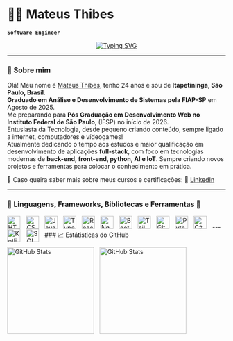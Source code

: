 # 👨‍💻 Mateus Thibes

**`Software Engineer`**

<p align="center">
  <a href="https://github.com/MateusThibes">
    <img src="https://readme-typing-svg.demolab.com?font=Fira+Code&size=22&pause=1000&color=15A600&center=true&vCenter=true&width=440&lines=Seja+Bem+Vindo!;Analista+de+Sistemas;Desenvolvedor+Full-Stack" alt="Typing SVG" />
  </a>
</p>

---
### 🤖 Sobre mim

Olá! Meu nome é [Mateus Thibes](https://www.instagram.com/mateus_thibes), tenho 24 anos e sou de **Itapetininga, São Paulo, Brasil**.  
**Graduado em Análise e Desenvolvimento de Sistemas pela FIAP-SP** em Agosto de 2025. <br> Me preparando para **Pós Graduação em Desenvolvimento Web no Instituto Federal de São Paulo**, (IFSP) no início de 2026. <br>
Entusiasta da Tecnologia, desde pequeno criando conteúdo, sempre ligado a internet, computadores e vídeogames! <br>
Atualmente dedicando o tempo aos estudos e maior qualificação em desenvolvimento de aplicações **full-stack**, com foco em tecnologias modernas de **back-end, front-end, python, AI e IoT**. Sempre criando novos projetos e ferramentas para colocar o conhecimento em prática. <br> 

📌 Caso queira saber mais sobre meus cursos e certificações: 🔗 [LinkedIn](https://www.linkedin.com/in/mateus-thibes/) 

---
### 🤖 Linguagens, Frameworks, Bibliotecas e Ferramentas 🧰

<img 
    align="left" 
    alt="HTML"
    title="HTML" 
    width="30px" 
    style="padding-right: 10px;" 
    src="https://cdn.jsdelivr.net/gh/devicons/devicon@latest/icons/html5/html5-original.svg" 
/>
<img 
    align="left" 
    alt="CSS" 
    title="CSS"
    width="30px" 
    style="padding-right: 10px;" 
    src="https://cdn.jsdelivr.net/gh/devicons/devicon@latest/icons/css3/css3-original.svg" 
/>
<img 
    align="left" 
    alt="JavaScript" 
    title="JavaScript"
    width="30px" 
    style="padding-right: 10px;" 
    src="https://cdn.jsdelivr.net/gh/devicons/devicon@latest/icons/javascript/javascript-original.svg" 
/>
<img 
    align="left" 
    alt="TypeScript"
    title="TypeScript" 
    width="30px" 
    style="padding-right: 10px;" 
    src="https://cdn.jsdelivr.net/gh/devicons/devicon@latest/icons/typescript/typescript-original.svg" 
/>
<img 
    align="left" 
    alt="React"
    title="React" 
    width="30px" 
    style="padding-right: 10px;" 
    src="https://cdn.jsdelivr.net/gh/devicons/devicon@latest/icons/react/react-original.svg" 
/>
<img 
    align="left" 
    alt="Next.js" 
    title="Next.js"
    width="30px" 
    style="padding-right: 10px;" 
    src="https://cdn.jsdelivr.net/gh/devicons/devicon@latest/icons/nextjs/nextjs-original.svg" 
/>
<img 
    align="left" 
    alt="Bootstrap"
    title="Bootstrap" 
    width="30px" 
    style="padding-right: 10px;" 
    src="https://cdn.jsdelivr.net/gh/devicons/devicon@latest/icons/bootstrap/bootstrap-original.svg" 
/>
<img 
    align="left" 
    alt="Tailwind" 
    title="Tailwind"
    width="30px" 
    style="padding-right: 10px;" 
    src="https://cdn.jsdelivr.net/gh/devicons/devicon@latest/icons/tailwindcss/tailwindcss-original.svg" 
/>

<img 
    align="left" 
    alt="Git" 
    title="Git"
    width="30px" 
    style="padding-right: 10px;" 
    src="https://cdn.jsdelivr.net/gh/devicons/devicon@latest/icons/git/git-original.svg" 
/>
<img 
    align="left" 
    alt="Python" 
    title="Python"
    width="30px" 
    style="padding-right: 10px;" 
    src="https://cdn.jsdelivr.net/gh/devicons/devicon@latest/icons/python/python-original.svg" 
/>
<img 
    align="left" 
    alt="C#" 
    title="C#"
    width="30px" 
    style="padding-right: 10px;" 
    src="https://cdn.jsdelivr.net/gh/devicons/devicon@latest/icons/csharp/csharp-original.svg" 
/>

<img 
    align="left" 
    alt="Kotlin" 
    title="Kotlin"
    width="30px" 
    style="padding-right: 10px;" 
    src="https://cdn.jsdelivr.net/gh/devicons/devicon@latest/icons/kotlin/kotlin-original.svg" 
/>     

<img 
    align="left" 
    alt="SQLDeveloper" 
    title="SQLDeveloper"
    width="30px" 
    style="padding-right: 10px;" 
    src="https://cdn.jsdelivr.net/gh/devicons/devicon@latest/icons/sqldeveloper/sqldeveloper-original.svg" 
/>        

<br>
---
### 📈 Estátisticas do GitHub 

<p>
  <img 
    align="left" 
    alt="GitHub Stats" 
    height="200" 
    style="padding-right: 10px;" 
    src="https://github-readme-stats.vercel.app/api?username=MateusThibes&show_icons=true&theme=tokyonight&include_all_commits=true&locale=pt-br" 
  />
<img 
      align="left" 
      alt="GitHub Stats" 
      height="200" 
      src="https://github-readme-stats.vercel.app/api/top-langs/?username=MateusThibes&theme=tokyonight&layout=compact&custom_title=Tecnologias&langs_count=9" 
  />
</p>
            
          
          


